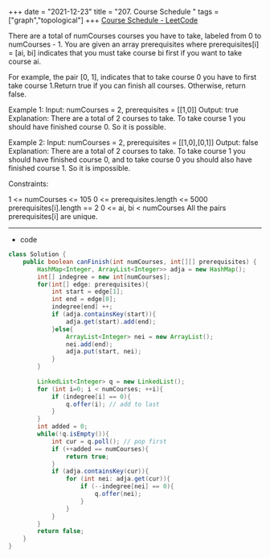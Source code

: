 +++ 
date = "2021-12-23"
title = "207. Course Schedule "
tags = ["graph","topological"]
+++
[Course Schedule - LeetCode](https://leetcode.com/problems/course-schedule/)

There are a total of numCourses courses you have to take, labeled from 0 to numCourses - 1. You are given an array prerequisites where prerequisites[i] = [ai, bi] indicates that you must take course bi first if you want to take course ai.

For example, the pair [0, 1], indicates that to take course 0 you have to first take course 1.Return true if you can finish all courses. Otherwise, return false.
 
Example 1:
Input: numCourses = 2, prerequisites = [[1,0]] Output: true Explanation: There are a total of 2 courses to take. To take course 1 you should have finished course 0. So it is possible. 

Example 2:
Input: numCourses = 2, prerequisites = [[1,0],[0,1]] Output: false Explanation: There are a total of 2 courses to take. To take course 1 you should have finished course 0, and to take course 0 you should also have finished course 1. So it is impossible. 
 
Constraints:

1 <= numCourses <= 105
0 <= prerequisites.length <= 5000
prerequisites[i].length == 2
0 <= ai, bi < numCourses
All the pairs prerequisites[i] are unique.

---
- code
```java
class Solution {
    public boolean canFinish(int numCourses, int[][] prerequisites) {
        HashMap<Integer, ArrayList<Integer>> adja = new HashMap();
        int[] indegree = new int[numCourses];
        for(int[] edge: prerequisites){
            int start = edge[1];
            int end = edge[0];
            indegree[end] ++;
            if (adja.containsKey(start)){
                adja.get(start).add(end);
            }else{
                ArrayList<Integer> nei = new ArrayList();
                nei.add(end);
                adja.put(start, nei);
            }
        }
        
        LinkedList<Integer> q = new LinkedList();
        for (int i=0; i < numCourses; ++i){
            if (indegree[i] == 0){
                q.offer(i); // add to last
            }
        }
        int added = 0;
        while(!q.isEmpty()){
            int cur = q.poll(); // pop first
            if (++added == numCourses){
                return true;
            }
            if (adja.containsKey(cur)){
                for (int nei: adja.get(cur)){
                    if (--indegree[nei] == 0){
                        q.offer(nei);
                    }
                }
            }
        }
        return false;
    }
}
```

